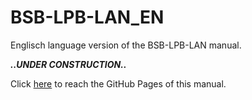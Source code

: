 # BSB-LPB-LAN_EN
Englisch language version of the BSB-LPB-LAN manual.  

***..UNDER CONSTRUCTION..***

Click [here](https://1coderookie.github.io/BSB-LPB-LAN_EN) to reach the GitHub Pages of this manual.
